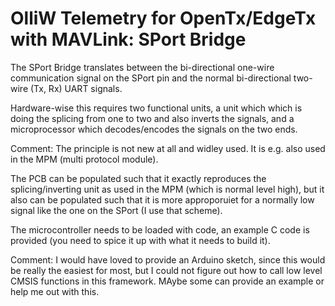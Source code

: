 OlliW Telemetry for OpenTx/EdgeTx with MAVLink: SPort Bridge
===========

The SPort Bridge translates between the bi-directional one-wire communication signal on the SPort pin and the normal bi-directional two-wire (Tx, Rx) UART signals.

Hardware-wise this requires two functional units, a unit which which is doing the splicing from one to two and also inverts the signals, and a microprocessor which decodes/encodes the signals on the two ends. 

Comment: The principle is not new at all and widley used. It is e.g. also used in the MPM (multi protocol module). 

The PCB can be populated such that it exactly reproduces the splicing/inverting unit as used in the MPM (which is normal level high), but it also can be populated such that it is more approporuiet for a normally low signal like the one on the SPort (I use that scheme).

The microcontroller needs to be loaded with code, an example C code is provided (you need to spice it up with what it needs to build it).

Comment: I would have loved to provide an Arduino sketch, since this would be really the easiest for most, but I could not figure out how to call low level CMSIS functions in this framework. MAybe some can provide an example or help me out with this.

